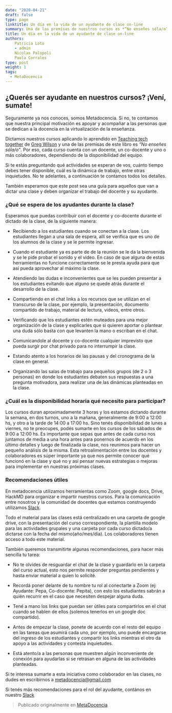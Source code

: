 ```yaml
---
date: "2020-04-21"
draft: false
type: page
linktitle: Un día en la vida de un ayudante de clase on-line
summary: Una de las premisas de nuestros cursos es *“No enseñes sóla/o”*.  Por eso, cada curso cuenta con un docente, un co-docente y uno o más colaboradores, dependiendo de la disponibilidad del equipo.  Te resumimos qué actividades hace un ayudante, cuánto tiempo debes tener disponible, cuál es la dinámica de trabajo, entre otros detalles.
title: Un día en la vida de un ayudante de clase on-line
authors: 
    Patricia Loto
    - admin
    Nicolas Palopoli
    Paola Corrales
type: post
weight: 1
tags: 
  - MetaDocencia
---
```


## ¿Querés ser ayudante en nuestros cursos? ¡Vení, sumate!

  
Seguramente ya nos conoces, somos Metadocencia. Si no, te contamos que nuestra principal motivación es apoyar y acompañar a las personas que se dedican a la docencia en la virtualización de la enseñanza.

Dictamos nuestros cursos aplicando lo aprendido en [Teaching tech together](https://teachtogether.tech/) de [Greg Wilson](@gwilson) y una de las premisas de este libro es *“No enseñes sóla/o”*.  Por eso, cada curso cuenta con un docente, un co-docente y uno o más colaboradores, dependiendo de la disponibilidad del equipo. 

Si te estás preguntando qué actividades se esperan de vos, cuánto tiempo debes tener disponible, cuál es la dinámica de trabajo, entre otras inquietudes. No te adelantes, a continuación te contamos todos los detalles.

También esperamos que este post sea una guía para aquellos que van a dictar una clase y deben organizar el trabajo del docente y su ayudante.

  
### ¿Qué se espera de los ayudantes durante la clase?


Esperamos que puedas contribuir con el docente y co-docente durante el dictado de la clase, de la siguiente manera:


-   Recibiendo a los estudiantes cuando se conectan a la clase. Los estudiantes llegan a una sala de espera, allí se verifica que es uno de los alumnos de la clase y se le permite ingresar. 
-   Cuando el estudiante ya es parte de de la reunión se le da la bienvenida y se le pide probar el sonido y el video. En caso de que alguna de estas herramientas no funcione correctamente se le presta ayuda para que así pueda aprovechar al máximo la clase.
-   Atendiendo las dudas e inconvenientes que se les pueden presentar a los estudiantes evitando que alguno se quede atrás durante el desarrollo de la clase.
-   Compartiendo en el chat links a los recursos que se utilizan en el transcurso de la clase, por ejemplo, la presentación, documento compartido de trabajo, material de lectura, videos, entre otros.
    
-   Verificando que los estudiantes estén muteados para una mejor organización de la clase y explicarles que si quieren aportar o plantear una duda sólo basta con que levanten la mano o escriban en el chat.
-   Comunicandole al docente y co-docente cualquier imprevisto que pueda surgir por chat privado para no interrumpir la clase.
    
-   Estando atento a los horarios de las pausas y del cronograma de la clase en general.
    
-   Organizando las salas de trabajo para pequeños grupos (de 2 o 3 personas) en donde los estudiantes debaten sus respuestas a una pregunta motivadora, para realizar una de las dinámicas planteadas en la clase.
    



### ¿Cuál es la disponibilidad horaria qué necesito para participar?

  

Los cursos duran aproximadamente 3 horas y los estamos dictando durante la semana, en dos turnos, uno a la mañana, generalmente de 9:00 a 12:00 hs, y otro a  la tarde de 14:00 a 17:00 hs.  Sino tenés disponibilidad de lunes a viernes, no te preocupes, podés sumarte en los cursos de los sábados de 9:00 a 12:00 hs.
Es importante que sepas que antes de cada curso nos juntamos de media a una hora antes para ponernos de acuerdo en los último detalles y luego de finalizada la clase, nos reunimos para hacer un pequeño análisis de la misma. Esta retroalimentación entre los docentes y colaboradores es súper importante ya que nos permite conocer qué funcionó en la clase y qué no y así pensar nuevas estrategias o mejoras para implementar en nuestras próximas clases.

  
### Recomendaciones útiles

En metadocencia utilizamos herramientas como Zoom, google docs, Drive, HackMD para organizar e impartir nuestros cursos. Para la comunicación entre nosotros y la comunidad de docentes que estamos construyendo utilizamos [Slack](https://join.slack.com/t/metadocencia/shared_invite/zt-cq1hleoz-Ij2AgXKJBjg03sRuoxLhjg).

Todo el material para las clases está centralizado en una carpeta de google drive, con la presentación del curso correspondiente, la plantilla modelo para las actividades grupales y una carpeta por cada curso dictado/a dictarse con la fecha del mismo(año/mes/día). Los colaboradores tienen acceso a todo este material.


También queremos transmitirte algunas recomendaciones, para hacer más sencilla tu tarea: 

-   No te olvides de resguardar el chat de la clase y guardarlo en la carpeta del curso actual, esto nos permite responder preguntas pendientes y hasta enviar material a quien lo solicité.   
-   Recordá poner delante de tu nombre tu rol al conectarte a Zoom (ej: Ayudante: Pepa, Co-docente: Pepita), con esto los estudiantes sabrán a quién recurrir en el caso que necesiten despejar alguna duda.

-   Tené a mano los links que puedan ser útiles para compartirlos en el chat cuando se hablen de ellos (solemos tenerlos en un google doc compartido).
    
-   Antes de empezar la clase, ponete de acuerdo con el resto del equipo en las tareas que asumirá cada uno, por ejemplo, uno puede encargarse del ingreso de los estudiantes y compartir los links mientras el otro da apoyo a las actividades y contesta inquietudes.
    
-   Está atento/a a las personas que muestren algún inconveniente de conexión para ayudarlas si se retrasan en alguna de las actividades planteadas.
    

Si te interesa sumarte a esta iniciativa como colaborador en las clases, no dudes en escribirnos a metadocencia@gmail.com

Si tenés más recomendaciones para el rol del ayudante, contános en nuestro [Slack](https://join.slack.com/t/metadocencia/shared_invite/zt-cq1hleoz-Ij2AgXKJBjg03sRuoxLhjg)


> Publicado originalmente en [MetaDocencia](https://metadocencia.netlify.app/)